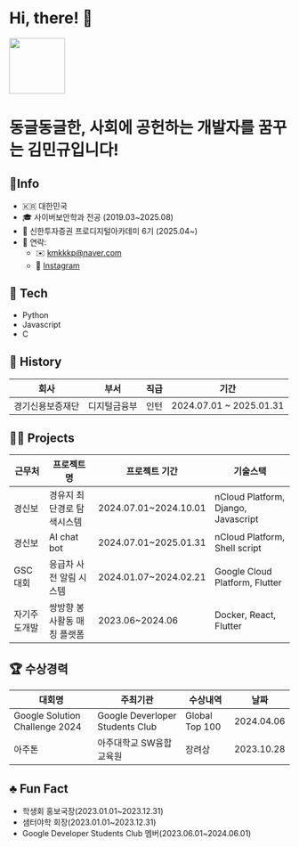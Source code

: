 # Hi, there! 👋 
<img src = "https://i.namu.wiki/i/yiTFRsku4ghNaoaPDoqHpN05W2SZo7PIn9Z7ZQEXq8kb8EQPgRiGrR2h04hQqcmPCGYKuwxc-Xb3En0aknpGUQ.webp" height="100">

# 동글동글한, 사회에 공헌하는 개발자를 꿈꾸는 김민규입니다!

## 💁Info
- 🇰🇷 대한민국
- 🎓 사이버보안학과 전공 (2019.03~2025.08)
- 🌱 신한투자증권 프로디지털아카데미 6기 (2025.04~)
- 🤙 연락:
  - ✉️ kmkkkp@naver.com
  - 🛜 [Instagram](https://www.instagram.com/min_q9_/)

## 🛞 Tech
- Python
- Javascript
- C

## 📜 History
|회사|부서|직급|기간|
|---|---|---|---|
|경기신용보증재단|디지털금융부|인턴|2024.07.01 ~ 2025.01.31|

## 🧑‍💻 Projects
|근무처|프로젝트명|프로젝트 기간|기술스택|
|---|---|---|---|
|경신보|경유지 최단경로 탐색시스템|2024.07.01~2024.10.01|nCloud Platform, Django, Javascript|
|경신보|AI chat bot|2024.07.01~2025.01.31|nCloud Platform, Shell script|
|GSC 대회|응급차 사전 알림 시스템|2024.01.07~2024.02.21|Google Cloud Platform, Flutter|
|자기주도개발|쌍방향 봉사활동 매칭 플랫폼|2023.06~2024.06|Docker, React, Flutter|

## 🏆 수상경력
|대회명|주최기관|수상내역|날짜|
|---|---|---|---|
|Google Solution Challenge 2024|Google Deverloper Students Club|Global Top 100|2024.04.06|
|아주톤|아주대학교 SW융합교육원|장려상|2023.10.28|

## ♣️ Fun Fact
- 학생회 홍보국장(2023.01.01~2023.12.31)
- 샘터야학 회장(2023.01.01~2023.12.31)
- Google Developer Students Club 멤버(2023.06.01~2024.06.01)
